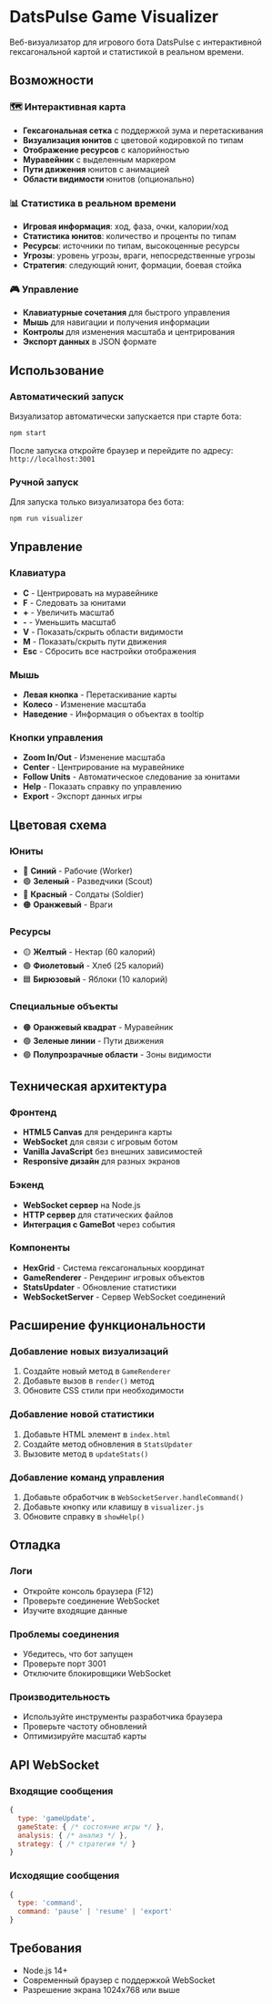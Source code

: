 # DatsPulse Game Visualizer

Веб-визуализатор для игрового бота DatsPulse с интерактивной гексагональной картой и статистикой в реальном времени.

## Возможности

### 🗺️ Интерактивная карта
- **Гексагональная сетка** с поддержкой зума и перетаскивания
- **Визуализация юнитов** с цветовой кодировкой по типам
- **Отображение ресурсов** с калорийностью
- **Муравейник** с выделенным маркером
- **Пути движения** юнитов с анимацией
- **Области видимости** юнитов (опционально)

### 📊 Статистика в реальном времени
- **Игровая информация**: ход, фаза, очки, калории/ход
- **Статистика юнитов**: количество и проценты по типам
- **Ресурсы**: источники по типам, высокоценные ресурсы
- **Угрозы**: уровень угрозы, враги, непосредственные угрозы
- **Стратегия**: следующий юнит, формации, боевая стойка

### 🎮 Управление
- **Клавиатурные сочетания** для быстрого управления
- **Мышь** для навигации и получения информации
- **Контролы** для изменения масштаба и центрирования
- **Экспорт данных** в JSON формате

## Использование

### Автоматический запуск
Визуализатор автоматически запускается при старте бота:

```bash
npm start
```

После запуска откройте браузер и перейдите по адресу: `http://localhost:3001`

### Ручной запуск
Для запуска только визуализатора без бота:

```bash
npm run visualizer
```

## Управление

### Клавиатура
- **C** - Центрировать на муравейнике
- **F** - Следовать за юнитами
- **+** - Увеличить масштаб
- **-** - Уменьшить масштаб
- **V** - Показать/скрыть области видимости
- **M** - Показать/скрыть пути движения
- **Esc** - Сбросить все настройки отображения

### Мышь
- **Левая кнопка** - Перетаскивание карты
- **Колесо** - Изменение масштаба
- **Наведение** - Информация о объектах в tooltip

### Кнопки управления
- **Zoom In/Out** - Изменение масштаба
- **Center** - Центрирование на муравейнике
- **Follow Units** - Автоматическое следование за юнитами
- **Help** - Показать справку по управлению
- **Export** - Экспорт данных игры

## Цветовая схема

### Юниты
- 🔵 **Синий** - Рабочие (Worker)
- 🟢 **Зеленый** - Разведчики (Scout)
- 🔴 **Красный** - Солдаты (Soldier)
- 🟠 **Оранжевый** - Враги

### Ресурсы
- 🟡 **Желтый** - Нектар (60 калорий)
- 🟣 **Фиолетовый** - Хлеб (25 калорий)
- 🟦 **Бирюзовый** - Яблоки (10 калорий)

### Специальные объекты
- 🟠 **Оранжевый квадрат** - Муравейник
- 🟢 **Зеленые линии** - Пути движения
- 🟢 **Полупрозрачные области** - Зоны видимости

## Техническая архитектура

### Фронтенд
- **HTML5 Canvas** для рендеринга карты
- **WebSocket** для связи с игровым ботом
- **Vanilla JavaScript** без внешних зависимостей
- **Responsive дизайн** для разных экранов

### Бэкенд
- **WebSocket сервер** на Node.js
- **HTTP сервер** для статических файлов
- **Интеграция с GameBot** через события

### Компоненты
- **HexGrid** - Система гексагональных координат
- **GameRenderer** - Рендеринг игровых объектов
- **StatsUpdater** - Обновление статистики
- **WebSocketServer** - Сервер WebSocket соединений

## Расширение функциональности

### Добавление новых визуализаций
1. Создайте новый метод в `GameRenderer`
2. Добавьте вызов в `render()` метод
3. Обновите CSS стили при необходимости

### Добавление новой статистики
1. Добавьте HTML элемент в `index.html`
2. Создайте метод обновления в `StatsUpdater`
3. Вызовите метод в `updateStats()`

### Добавление команд управления
1. Добавьте обработчик в `WebSocketServer.handleCommand()`
2. Добавьте кнопку или клавишу в `visualizer.js`
3. Обновите справку в `showHelp()`

## Отладка

### Логи
- Откройте консоль браузера (F12)
- Проверьте соединение WebSocket
- Изучите входящие данные

### Проблемы соединения
- Убедитесь, что бот запущен
- Проверьте порт 3001
- Отключите блокировщики WebSocket

### Производительность
- Используйте инструменты разработчика браузера
- Проверьте частоту обновлений
- Оптимизируйте масштаб карты

## API WebSocket

### Входящие сообщения
```javascript
{
  type: 'gameUpdate',
  gameState: { /* состояние игры */ },
  analysis: { /* анализ */ },
  strategy: { /* стратегия */ }
}
```

### Исходящие сообщения
```javascript
{
  type: 'command',
  command: 'pause' | 'resume' | 'export'
}
```

## Требования

- Node.js 14+
- Современный браузер с поддержкой WebSocket
- Разрешение экрана 1024x768 или выше